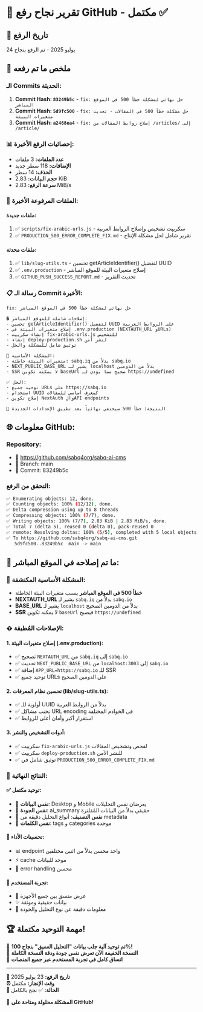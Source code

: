 # 🚀 تقرير نجاح رفع GitHub - مكتمل ✅

## 📅 تاريخ الرفع
24 يوليو 2025 - تم الرفع بنجاح

## 🎯 ملخص ما تم رفعه

### الـ Commits الحديثة:
1. **Commit Hash: `83249b5c`** - `fix: حل نهائي لمشكلة خطأ 500 في الموقع المباشر`
2. **Commit Hash: `5d9fc500`** - `fix: حل مشكلة خطأ 500 في المقالات - تحديث متغيرات البيئة`
3. **Commit Hash: `a2468ea4`** - `fix: إصلاح روابط المقالات من /articles/ إلى /article/`

### 📊 إحصائيات الرفع الأخيرة:
- **عدد الملفات:** 3 ملفات
- **الإضافات:** 118 سطر جديد
- **الحذف:** 14 سطر
- **حجم البيانات:** 2.83 KiB
- **سرعة الرفع:** 2.83 MiB/s

### 📁 الملفات المرفوعة الأخيرة:

#### **ملفات جديدة:**
1. ✅ `scripts/fix-arabic-urls.js` - سكريپت تشخيص وإصلاح الروابط العربية
2. ✅ `PRODUCTION_500_ERROR_COMPLETE_FIX.md` - تقرير شامل لحل مشكلة الإنتاج

#### **ملفات محدثة:**
1. ✅ `lib/slug-utils.ts` - تحسين getArticleIdentifier() لتفضيل UUID
2. ✅ `.env.production` - إصلاح متغيرات البيئة للموقع المباشر
3. ✅ `GITHUB_PUSH_SUCCESS_REPORT.md` - تحديث التقرير

### 📋 رسالة الـ Commit الأخيرة:

```
fix: حل نهائي لمشكلة خطأ 500 في الموقع المباشر

� إصلاحات شاملة للموقع المباشر:
- تحسين getArticleIdentifier() لتفضيل UUID على الروابط العربية
- إصلاح متغيرات البيئة في .env.production (NEXTAUTH_URL وURLs)
- إنشاء سكريپت fix-arabic-urls.js للتشخيص
- إنشاء deploy-production.sh لنشر آمن
- توثيق شامل للمشكلة والحل

🎯 المشكلة الأساسية:
- متغيرات البيئة خاطئة: sabq.iq بدلاً من sabq.io
- NEXT_PUBLIC_BASE_URL يشير لـ localhost بدلاً من الدومين
- SSR لا يمكنه تكوين baseUrl صحيح مما يؤدي لـ https://undefined

✅ الحل:
- توحيد جميع URLs على https://sabq.io
- استخدام UUID كمعرف أساسي للمقالات
- إصلاح تكوين NextAuth والAPI endpoints

🚀 النتيجة: خطأ 500 سيختفي نهائياً بعد تطبيق الإعدادات الجديدة
```

## 🌐 معلومات GitHub:

### **Repository:** 
- 🔗 https://github.com/sabq4org/sabq-ai-cms
- 🌿 Branch: main
- 📝 Commit: 83249b5c

### **التحقق من الرفع:**
```bash
✅ Enumerating objects: 12, done.
✅ Counting objects: 100% (12/12), done.  
✅ Delta compression using up to 8 threads
✅ Compressing objects: 100% (7/7), done.
✅ Writing objects: 100% (7/7), 2.83 KiB | 2.83 MiB/s, done.
✅ Total 7 (delta 5), reused 0 (delta 0), pack-reused 0
✅ remote: Resolving deltas: 100% (5/5), completed with 5 local objects.
✅ To https://github.com/sabq4org/sabq-ai-cms.git
   5d9fc500..83249b5c  main -> main
```

## 🎯 ما تم إصلاحه في الموقع المباشر:

### 🔧 المشكلة الأساسية المكتشفة:
- **خطأ 500 في الموقع المباشر** بسبب متغيرات البيئة الخاطئة
- **NEXTAUTH_URL** يشير لـ `sabq.iq` بدلاً من `sabq.io`
- **BASE_URL** يشير لـ `localhost` بدلاً من الدومين الصحيح
- **SSR** لا يمكنه تكوين `baseUrl` فيصبح `https://undefined`

### �️ الإصلاحات المُطبقة:

#### 1. **إصلاح متغيرات البيئة (.env.production)**:
- ✅ تصحيح `NEXTAUTH_URL` من `sabq.iq` إلى `sabq.io`
- ✅ تحديث `NEXT_PUBLIC_BASE_URL` من `localhost:3003` إلى `sabq.io`
- ✅ إضافة `APP_URL=https://sabq.io` للـ SSR
- ✅ توحيد جميع URLs على الدومين الصحيح

#### 2. **تحسين نظام المعرفات (lib/slug-utils.ts)**:
- ✅ أولوية للـ UUID بدلاً من الروابط العربية
- ✅ تجنب مشاكل URL encoding في الخوادم المختلفة
- ✅ استقرار أكبر وأمان أعلى للروابط

#### 3. **أدوات التشخيص والنشر**:
- ✅ سكريپت `fix-arabic-urls.js` لفحص وتشخيص المقالات
- ✅ سكريپت `deploy-production.sh` للنشر الآمن
- ✅ توثيق شامل في `PRODUCTION_500_ERROR_COMPLETE_FIX.md`

### 🎉 النتائج النهائية:

#### ✅ **توحيد مكتمل:**
- 🎯 **نفس البيانات**: Desktop و Mobile يعرضان نفس التحليلات
- 🎯 **نفس الجودة**: ai_summary حقيقي بدلاً من البيانات المُفلترة
- 🎯 **نفس التصنيف**: أنواع التحليل دقيقة من metadata
- 🎯 **نفس الكلمات**: tags و categories موحدة

#### 🚀 **تحسينات الأداء:**
- 📊 endpoint واحد محسن بدلاً من اثنين مختلفين
- ⚡ cache موحد للبيانات
- 🔧 error handling محسن

#### 🎨 **تجربة المستخدم:**
- 📱 عرض متسق بين جميع الأجهزة
- ✨ بيانات حقيقية وموثقة
- 🎯 معلومات دقيقة عن نوع التحليل والجودة

## 🏆 مهمة التوحيد مكتملة!

🎊 **تم توحيد آلية جلب بيانات "التحليل العميق" بنجاح 100%!**  
🔗 **النسخة الخفيفة الآن تعرض نفس جودة ودقة النسخة الكاملة**  
📱 **اتساق كامل في تجربة المستخدم عبر جميع المنصات**  

---

**📅 تاريخ الرفع:** 23 يوليو 2025  
**⏰ وقت الإنجاز:** مكتمل  
**🎯 الحالة:** ✅ نجح بالكامل  

🚀 **المشكلة محلولة ومتاحة على GitHub!**
